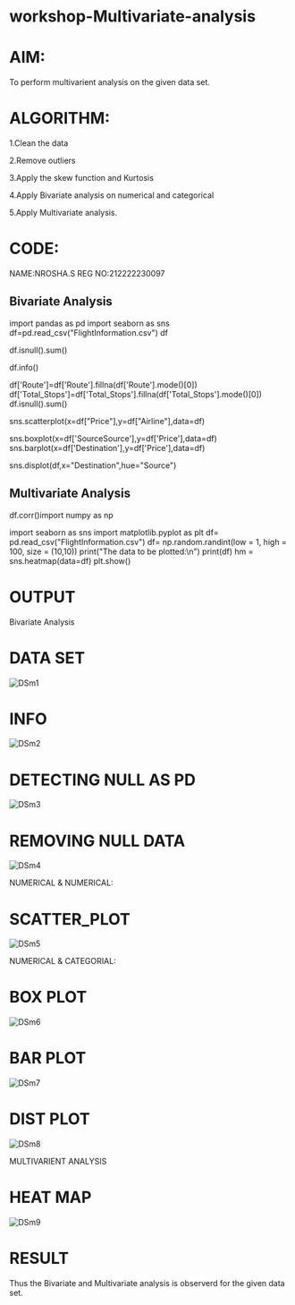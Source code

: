 # workshop-Multivariate-analysis
# AIM:
To perform multivarient analysis on the given data set.

# ALGORITHM:

1.Clean the data

2.Remove outliers

3.Apply the skew function and Kurtosis

4.Apply Bivariate analysis on numerical and categorical

5.Apply Multivariate analysis.

# CODE:
NAME:NROSHA.S
REG NO:212222230097

## Bivariate Analysis

import pandas as pd
import seaborn as sns
df=pd.read_csv("FlightInformation.csv")
df

df.isnull().sum()

df.info()

df['Route']=df['Route'].fillna(df['Route'].mode()[0])
df['Total_Stops']=df['Total_Stops'].fillna(df['Total_Stops'].mode()[0])
df.isnull().sum()

sns.scatterplot(x=df["Price"],y=df["Airline"],data=df)

sns.boxplot(x=df['SourceSource'],y=df['Price'],data=df)
sns.barplot(x=df['Destination'],y=df['Price'],data=df)

sns.displot(df,x="Destination",hue="Source")

## Multivariate Analysis 

df.corr()import numpy as np

import seaborn as sns
import matplotlib.pyplot as plt
df= pd.read_csv("FlightInformation.csv")
df= np.random.randint(low = 1, high = 100, size = (10,10))
print("The data to be plotted:\n")
print(df)
hm = sns.heatmap(data=df)
plt.show()

# OUTPUT
Bivariate Analysis

# DATA SET

![DSm1](https://user-images.githubusercontent.com/121418437/229786598-af99bdd9-3b22-4554-b9d3-f608d4863791.PNG)

# INFO

![DSm2](https://user-images.githubusercontent.com/121418437/229786690-34e9b5a2-8bd5-405d-8c87-c60d15720b88.PNG)

# DETECTING NULL AS PD

![DSm3](https://user-images.githubusercontent.com/121418437/229786743-73e76732-4b9e-48b7-82b2-88ad587279a8.PNG)

# REMOVING NULL DATA

![DSm4](https://user-images.githubusercontent.com/121418437/229786788-5e16248e-7b0c-4fc3-b87e-d0a5ecd314a6.PNG)

NUMERICAL & NUMERICAL:
# SCATTER_PLOT

![DSm5](https://user-images.githubusercontent.com/121418437/229786915-15dd0fea-1bb1-45b1-9cfe-6141592b6152.PNG)

NUMERICAL & CATEGORIAL:
# BOX PLOT

![DSm6](https://user-images.githubusercontent.com/121418437/229786961-a81b522c-b834-4167-8afb-781bff7a45df.PNG)

# BAR PLOT

![DSm7](https://user-images.githubusercontent.com/121418437/229786999-62588cbf-d11e-4276-841f-5ca172f59d90.PNG)

# DIST PLOT

![DSm8](https://user-images.githubusercontent.com/121418437/229787103-eacbd43b-6445-457a-abed-233842de7649.PNG)

MULTIVARIENT ANALYSIS

# HEAT MAP
![DSm9](https://user-images.githubusercontent.com/121418437/229787152-1655d189-6e13-4f1c-b5e5-ccb65ab090c4.PNG)


# RESULT
   Thus the Bivariate and Multivariate analysis is observerd for the given data set.
